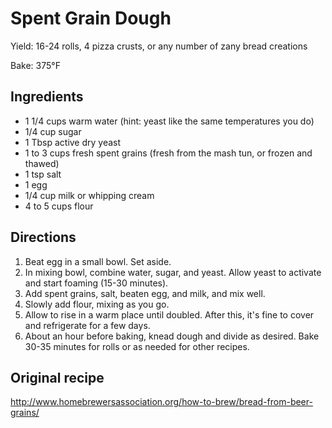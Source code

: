 Spent Grain Dough
=================

Yield: 16-24 rolls, 4 pizza crusts, or any number of zany bread creations

Bake: 375°F

Ingredients
-----------
* 1 1/4 cups warm water (hint: yeast like the same temperatures you do)
* 1/4 cup sugar
* 1 Tbsp active dry yeast
* 1 to 3 cups fresh spent grains (fresh from the mash tun, or frozen and thawed)
* 1 tsp salt
* 1 egg
* 1/4 cup milk or whipping cream
* 4 to 5 cups flour

Directions
----------
1. Beat egg in a small bowl. Set aside.
2. In mixing bowl, combine water, sugar, and yeast. Allow yeast to activate and start foaming (15-30 minutes).
3. Add spent grains, salt, beaten egg, and milk, and mix well.
4. Slowly add flour, mixing as you go.
5. Allow to rise in a warm place until doubled. After this, it's fine to cover and refrigerate for a few days.
6. About an hour before baking, knead dough and divide as desired. Bake 30-35 minutes for rolls or as needed for other recipes.

Original recipe
---------------
http://www.homebrewersassociation.org/how-to-brew/bread-from-beer-grains/
